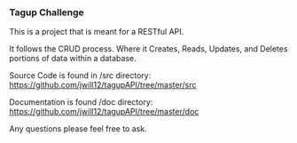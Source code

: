 ### Tagup Challenge ###

This is a project that is meant for a  RESTful API.

It follows the CRUD process. Where it Creates, Reads, Updates, and Deletes portions of data within a database.

Source Code is found in /src directory:
       https://github.com/jwill12/tagupAPI/tree/master/src

Documentation is found /doc directory:
       https://github.com/jwill12/tagupAPI/tree/master/doc

Any questions please feel free to ask.